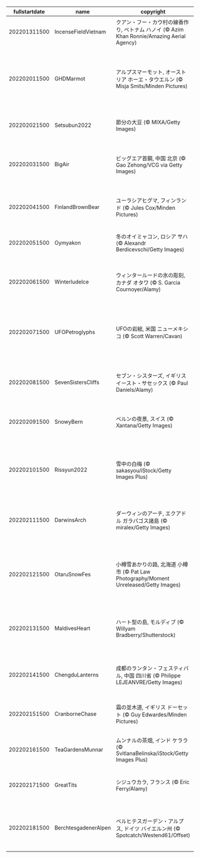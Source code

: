 |fullstartdate|name|copyright|title|image|
|--|--|--|--|--|
202201311500|IncenseFieldVietnam|クアン・フー・カウ村の線香作り, ベトナム ハノイ (© Azim Khan Ronnie/Amazing Aerial Agency)|今日は「春節」|![](/ja-JP/2022/02/202201311500IncenseFieldVietnam.jpg)|
202202011500|GHDMarmot|アルプスマーモット, オーストリア ホーエ・タウエルン (© Misja Smits/Minden Pictures)|今日は「グラウンドホッグデー」|![](/ja-JP/2022/02/202202011500GHDMarmot.jpg)|
202202021500|Setsubun2022|節分の大豆 (© MIXA/Getty Images)|鬼は外、福は内|![](/ja-JP/2022/02/202202021500Setsubun2022.jpg)|
202202031500|BigAir|ビッグエア首鋼, 中国 北京 (© Gao Zehong/VCG via Getty Images)|今日から「北京冬季大会」|![](/ja-JP/2022/02/202202031500BigAir.jpg)|
202202041500|FinlandBrownBear|ユーラシアヒグマ, フィンランド (© Jules Cox/Minden Pictures)|子グマとタイガの森|![](/ja-JP/2022/02/202202041500FinlandBrownBear.jpg)|
202202051500|Oymyakon|冬のオイミャコン, ロシア サハ (© Alexandr Berdicevschi/Getty Images)|世界で最も寒い村|![](/ja-JP/2022/02/202202051500Oymyakon.jpg)|
202202061500|WinterludeIce|ウィンタールードの氷の彫刻, カナダ オタワ (© S. Garcia Cournoyer/Alamy)|ウィンタールード開催中！|![](/ja-JP/2022/02/202202061500WinterludeIce.jpg)|
202202071500|UFOPetroglyphs|UFOの岩絵, 米国 ニューメキシコ (© Scott Warren/Cavan)|今日は「地球外文化の日」|![](/ja-JP/2022/02/202202071500UFOPetroglyphs.jpg)|
202202081500|SevenSistersCliffs|セブン・シスターズ, イギリス イースト・サセックス (© Paul Daniels/Alamy)|イギリス海峡を望む七姉妹|![](/ja-JP/2022/02/202202081500SevenSistersCliffs.jpg)|
202202091500|SnowyBern|ベルンの夜景, スイス (© Xantana/Getty Images)|世界遺産の夜景|![](/ja-JP/2022/02/202202091500SnowyBern.jpg)|
||||![](/ja-JP/2022/02/.jpg)|
202202101500|Rissyun2022|雪中の白梅 (© sakasyou/iStock/Getty Images Plus)|今日から水戸の梅まつり|![](/ja-JP/2022/02/202202101500Rissyun2022.jpg)|
202202111500|DarwinsArch|ダーウィンのアーチ, エクアドル ガラパゴス諸島 (© miralex/Getty Images)|今日は「ダーウィンの日」|![](/ja-JP/2022/02/202202111500DarwinsArch.jpg)|
202202121500|OtaruSnowFes|小樽雪あかりの路, 北海道 小樽市 (© Pat Law Photography/Moment Unreleased/Getty Images)|「小樽雪あかりの路」最終日|![](/ja-JP/2022/02/202202121500OtaruSnowFes.jpg)|
202202131500|MaldivesHeart|ハート型の島, モルディブ (© Willyam Bradberry/Shutterstock)|今日は「バレンタインデー」|![](/ja-JP/2022/02/202202131500MaldivesHeart.jpg)|
202202141500|ChengduLanterns|成都のランタン・フェスティバル, 中国 四川省 (© Philippe LEJEANVRE/Getty Images)|今日は「元宵節」|![](/ja-JP/2022/02/202202141500ChengduLanterns.jpg)|
202202151500|CranborneChase|霜の並木道, イギリス ドーセット (© Guy Edwardes/Minden Pictures)|クランボーンの霜の道|![](/ja-JP/2022/02/202202151500CranborneChase.jpg)|
202202161500|TeaGardensMunnar|ムンナルの茶畑, インド ケララ (© SvitlanaBelinska/iStock/Getty Images Plus)|世界遺産のお茶畑|![](/ja-JP/2022/02/202202161500TeaGardensMunnar.jpg)|
202202171500|GreatTits|シジュウカラ, フランス (© Eric Ferry/Alamy)|フランスの冬の野鳥|![](/ja-JP/2022/02/202202171500GreatTits.jpg)|
202202181500|BerchtesgadenerAlpen|ベルヒテスガーデン・アルプス, ドイツ バイエルン州 (© Spotcatch/Westend61/Offset)|ドイツ・アルプスの雲海|![](/ja-JP/2022/02/202202181500BerchtesgadenerAlpen.jpg)|
